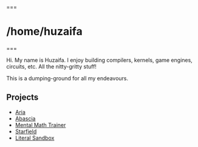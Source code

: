 ===
# /home/huzaifa
===

Hi. My name is Huzaifa. I enjoy building compilers, kernels, game engines,
circuits, etc. All the nitty-gritty stuff!

This is a dumping-ground for all my endeavours.

## Projects

- [Aria](aria/)
- [Abascia](abascia/)
- [Mental Math Trainer](mental_math/)
- [Starfield](starfield/)
- [Literal Sandbox](literal_sandbox/)
